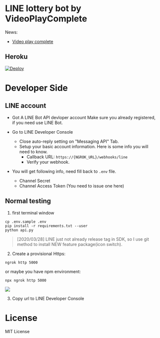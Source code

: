 # LINE lottery bot by VideoPlayComplete

News:

- [Video play complete](https://developers.line.biz/en/reference/messaging-api/#video-viewing-complete)

## Heroku

[![Deploy](https://www.herokucdn.com/deploy/button.svg)](https://heroku.com/deploy)

# Developer Side

## LINE account

- Got A LINE Bot API devloper account
Make sure you already registered, if you need use LINE Bot.


- Go to LINE Developer Console
    - Close auto-reply setting on "Messaging API" Tab.
    - Setup your basic account information. Here is some info you will need to know.
        - Callback URL: `https://{NGROK_URL}/webhooks/line`
        - Verify your webhook.
- You will get following info, need fill back to `.env` file.
    - Channel Secret
    - Channel Access Token (You need to issue one here)

## Normal testing

1. first terminal window
```
cp .env.sample .env
pip install -r requirements.txt --user
python api.py
```

> [2020/03/28] LINE just not already release tag in SDK, so I use git method to install NEW feature package(icon switch).
2. Create a provisional Https:

```
ngrok http 5000
```

or maybe you have npm environment:

```
npx ngrok http 5000
```
![](https://i.imgur.com/azVdG8j.png)

3. Copy url to LINE Developer Console

# License

MIT License

